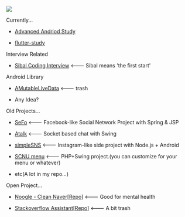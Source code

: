 <a href="https://stackrating.com/user/7877391"><img src="https://stackrating.com/badge/7877391" /></a>

Currently...

- [Advanced Andriod Study](https://github.com/chanjungkim/advanced-android-study)

- [flutter-study](https://github.com/chanjungkim/flutter-study)

Interview Related

- [Sibal Coding Interview](https://github.com/chanjungkim/sibal-coding-interview) <--- Sibal means 'the first start'

Android Library

- [AMutableLiveData](https://github.com/chanjungkim/AMutableLiveData) <--- trash

- Any Idea?

Old Projects...

- [SeFo](https://github.com/chanjungkim/SeFo) <--- Facebook-like Social Network Project with Spring & JSP

- [Atalk](https://github.com/chanjungkim/ATalk) <--- Socket based chat with Swing

- [simpleSNS](https://github.com/chanjungkim/simpleSNS) <--- Instagram-like side project with Node.js + Android

- [SCNU menu](https://github.com/chanjungkim/scnumenu) <--- PHP+Swing project.(you can customize for your menu or whatever)

- etc(A lot in my repo...)

Open Project...

- [Noogle - Clean Naver](https://chrome.google.com/webstore/detail/noogle-clean-naver/fjgggfbmofokfmdecldnhlommognnepc)[[Repo](https://github.com/chanjungkim/noogle)] <--- Good for mental health

- [Stackoverflow Assistant](https://chrome.google.com/webstore/detail/stackoverflow-assistant/hihdmkmijhclhikapcedghlllpdliddg)[[Repo](https://github.com/chanjungkim/stackoverflow-assistanthttps://github.com/chanjungkim/stackoverflow-assistant)] <--- A bit trash


<!--
**chanjungkim/chanjungkim** is a ✨ _special_ ✨ repository because its `README.md` (this file) appears on your GitHub profile.

Here are some ideas to get you started:

- 🔭 I’m currently working on ...
- 🌱 I’m currently learning ...
- 👯 I’m looking to collaborate on ...
- 🤔 I’m looking for help with ...
- 💬 Ask me about ...
- 📫 How to reach me: ...
- 😄 Pronouns: ...
- ⚡ Fun fact: ...
-->
